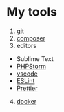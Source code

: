 # My tools

1. [git](git/readme.md)
2. [composer](composer/readme.md)
3. editors
 * Sublime Text
 * [PHPStorm](editors/phpstorm.md)
 * [vscode](editors/vscode.md)
 * [ESLint](editors/eslint.md)
 * [Prettier](editors/prettier.md)
4. [docker](docker/readme.md)
